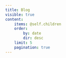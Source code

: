 ```yaml
---
title: Blog
visible: true
content:
    items: @self.children
    order:
        by: date
        dir: desc
    limit: 5
    pagination: true
---
```

